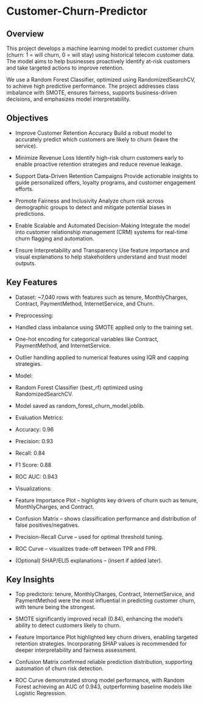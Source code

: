 # Customer-Churn-Predictor
## Overview
 This project develops a machine learning model to predict customer churn (churn: 1 = will churn, 0 = will stay) using historical telecom customer data. The model aims to help businesses proactively identify at-risk customers and take targeted actions to improve retention.

 We use a Random Forest Classifier, optimized using RandomizedSearchCV, to achieve high predictive performance. The project addresses class imbalance with SMOTE, ensures fairness, supports business-driven decisions, and emphasizes model interpretability.
   
## Objectives
* Improve Customer Retention Accuracy
Build a robust model to accurately predict which customers are likely to churn (leave the service).

* Minimize Revenue Loss
Identify high-risk churn customers early to enable proactive retention strategies and reduce revenue leakage.

* Support Data-Driven Retention Campaigns
Provide actionable insights to guide personalized offers, loyalty programs, and customer engagement efforts.

* Promote Fairness and Inclusivity
Analyze churn risk across demographic groups to detect and mitigate potential biases in predictions.

* Enable Scalable and Automated Decision-Making
Integrate the model into customer relationship management (CRM) systems for real-time churn flagging and automation.

* Ensure Interpretability and Transparency
Use feature importance and visual explanations to help stakeholders understand and trust model outputs.

## Key Features
* Dataset: ~7,040 rows with features such as tenure, MonthlyCharges, Contract, PaymentMethod, InternetService, and Churn.

* Preprocessing:

+ Handled class imbalance using SMOTE applied only to the training set.

+ One-hot encoding for categorical variables like Contract, PaymentMethod, and InternetService.

+ Outlier handling applied to numerical features using IQR and capping strategies.

* Model:

+ Random Forest Classifier (best_rf) optimized using RandomizedSearchCV.

+ Model saved as random_forest_churn_model.joblib.

* Evaluation Metrics:

+ Accuracy: 0.96

+ Precision: 0.93

+ Recall: 0.84

+ F1 Score: 0.88

+ ROC AUC: 0.943

* Visualizations:

+ Feature Importance Plot – highlights key drivers of churn such as tenure, MonthlyCharges, and Contract.

+ Confusion Matrix – shows classification performance and distribution of false positives/negatives.

+ Precision-Recall Curve – used for optimal threshold tuning.

+ ROC Curve – visualizes trade-off between TPR and FPR.

+ (Optional) SHAP/ELI5 explanations – (insert if added later).

## Key Insights
+ Top predictors: tenure, MonthlyCharges, Contract, InternetService, and PaymentMethod were the most influential in predicting customer churn, with tenure being the strongest.

+ SMOTE significantly improved recall (0.84), enhancing the model’s ability to detect customers likely to churn.

+ Feature Importance Plot highlighted key churn drivers, enabling targeted retention strategies. Incorporating SHAP values is recommended for deeper interpretability and fairness assessment.

+ Confusion Matrix confirmed reliable prediction distribution, supporting automation of churn risk detection.

+ ROC Curve demonstrated strong model performance, with Random Forest achieving an AUC of 0.943, outperforming baseline models like Logistic Regression.